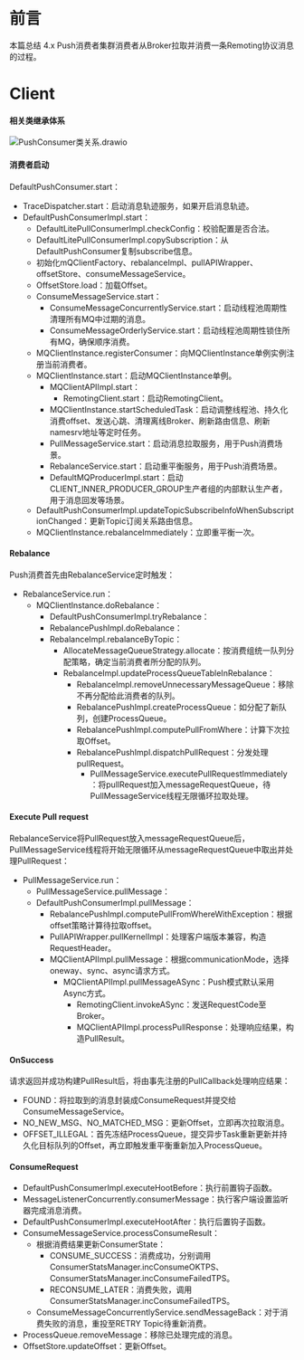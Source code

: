 # 前言

本篇总结 4.x Push消费者集群消费者从Broker拉取并消费一条Remoting协议消息的过程。

# Client

#### 相关类继承体系

![PushConsumer类关系.drawio](C:\Users\c00567567\Desktop\PushConsumer类关系.drawio.png)

#### 消费者启动

DefaultPushConsumer.start：

- TraceDispatcher.start：启动消息轨迹服务，如果开启消息轨迹。
- DefaultPushConsumerImpl.start：
  - DefaultLitePullConsumerImpl.checkConfig：校验配置是否合法。
  - DefaultLitePullConsumerImpl.copySubscription：从DefaultPushConsumer复制subscribe信息。
  - 初始化mQClientFactory、rebalanceImpl、pullAPIWrapper、offsetStore、consumeMessageService。
  - OffsetStore.load：加载Offset。
  - ConsumeMessageService.start：
    - ConsumeMessageConcurrentlyService.start：启动线程池周期性清理所有MQ中过期的消息。
    - ConsumeMessageOrderlyService.start：启动线程池周期性锁住所有MQ，确保顺序消费。
  - MQClientInstance.registerConsumer：向MQClientInstance单例实例注册当前消费者。
  - MQClientInstance.start：启动MQClientInstance单例。
    - MQClientAPIImpl.start：
      - RemotingClient.start：启动RemotingClient。
    - MQClientInstance.startScheduledTask：启动调整线程池、持久化消费offset、发送心跳、清理离线Broker、刷新路由信息、刷新namesrv地址等定时任务。
    - PullMessageService.start：启动消息拉取服务，用于Push消费场景。
    - RebalanceService.start：启动重平衡服务，用于Push消费场景。
    - DefaultMQProducerImpl.start：启动CLIENT_INNER_PRODUCER_GROUP生产者组的内部默认生产者，用于消息回发等场景。
  - DefaultPushConsumerImpl.updateTopicSubscribeInfoWhenSubscriptionChanged：更新Topic订阅关系路由信息。
  - MQClientInstance.rebalanceImmediately：立即重平衡一次。

#### Rebalance

 Push消费首先由RebalanceService定时触发：

- RebalanceService.run：
  - MQClientInstance.doRebalance：
    - DefaultPushConsumerImpl.tryRebalance：
    - RebalancePushImpl.doRebalance：
    - RebalanceImpl.rebalanceByTopic：
      - AllocateMessageQueueStrategy.allocate：按消费组统一队列分配策略，确定当前消费者所分配的队列。
      - RebalanceImpl.updateProcessQueueTableInRebalance：
        - RebalanceImpl.removeUnnecessaryMessageQueue：移除不再分配给此消费者的队列。
        - RebalancePushImpl.createProcessQueue：如分配了新队列，创建ProcessQueue。
        - RebalancePushImpl.computePullFromWhere：计算下次拉取Offset。
        - RebalancePushImpl.dispatchPullRequest：分发处理pullRequest。
          - PullMessageService.executePullRequestImmediately：将pullRequest加入messageRequestQueue，待PullMessageService线程无限循环拉取处理。

#### Execute Pull request

RebalanceService将PullRequest放入messageRequestQueue后，PullMessageService线程将开始无限循环从messageRequestQueue中取出并处理PullRequest：

- PullMessageService.run：
  - PullMessageService.pullMessage：
  - DefaultPushConsumerImpl.pullMessage：
    - RebalancePushImpl.computePullFromWhereWithException：根据offset策略计算待拉取offset。
    - PullAPIWrapper.pullKernelImpl：处理客户端版本兼容，构造RequestHeader。
    - MQClientAPIImpl.pullMessage：根据communicationMode，选择oneway、sync、async请求方式。
      - MQClientAPIImpl.pullMessageASync：Push模式默认采用Async方式。
        - RemotingClient.invokeASync：发送RequestCode至Broker。
        - MQClientAPIImpl.processPullResponse：处理响应结果，构造PullResult。

#### OnSuccess

请求返回并成功构建PullResult后，将由事先注册的PullCallback处理响应结果：

- FOUND：将拉取到的消息封装成ConsumeRequest并提交给ConsumeMessageService。
- NO_NEW_MSG、NO_MATCHED_MSG：更新Offset，立即再次拉取消息。
- OFFSET_ILLEGAL：首先冻结ProcessQueue，提交异步Task重新更新并持久化目标队列的Offset，再立即触发重平衡重新加入ProcessQueue。

#### ConsumeRequest

- DefaultPushConsumerImpl.executeHootBefore：执行前置钩子函数。
- MessageListenerConcurrently.consumerMessage：执行客户端设置监听器完成消息消费。
- DefaultPushConsumerImpl.executeHootAfter：执行后置钩子函数。
- ConsumeMessageService.processConsumeResult：
  - 根据消费结果更新ConsumerState：
    - CONSUME_SUCCESS：消费成功，分别调用ConsumerStatsManager.incConsumeOKTPS、ConsumerStatsManager.incConsumeFailedTPS。
    - RECONSUME_LATER：消费失败，调用ConsumerStatsManager.incConsumeFailedTPS。
  - ConsumeMessageConcurrentlyService.sendMessageBack：对于消费失败的消息，重投至RETRY Topic待重新消费。
- ProcessQueue.removeMessage：移除已处理完成的消息。
- OffsetStore.updateOffset：更新Offset。